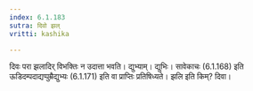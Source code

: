 ```yaml
---
index: 6.1.183
sutra: दिवो झल्
vritti: kashika

---
```

दिवः परा झलादिर् विभक्तिः न उदात्ता भवति। द्युभ्याम्। द्युभिः। सावेकाचः (6.1.168) इति ऊडिदम्पदाद्यप्पुम्रैद्युभ्यः (6.1.171) इति वा प्राप्तिः प्रतिषिध्यते। झलि इति किम्? दिवा।